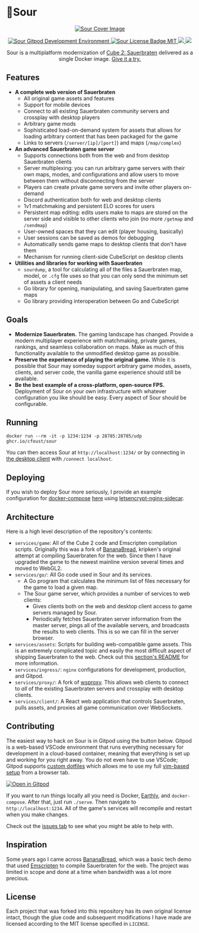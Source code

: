 
<p align="center">
  <h1>🍋Sour</h1>
</p>

<p align="center">
    <a href="https://sourga.me" target="_blank">
        <img src="gh-assets/header.png" alt="Sour Cover Image">
    </a>
</p>


<p align="center">
    <!-- Gitpod -->
    <a target="_blank" href="https://gitpod.io/#https://github.com/cfoust/sour">
        <img src="https://img.shields.io/badge/gitpod-devenv-orange" alt="Sour Gitpod Development Environment" />
    </a>
    <!-- LICENSE -->
    <a target="_blank" href="https://github.com/cfoust/sour/blob/main/LICENSE">
        <img src="https://img.shields.io/github/license/cfoust/sour" alt="Sour License Badge MIT" />
    </a>
    <!-- Discord -->
    <a target="_blank" href="https://discord.gg/WP3EbYym4M">
        <img src="https://img.shields.io/discord/1071091858576523274?label=discord&logo=discord&style=social" />
    </a>
    <!-- Github Action Build-->
    <a target="_blank" href="https://github.com/cfoust/sour/actions/workflows/ci.yml">
        <img src="https://github.com/cfoust/sour/actions/workflows/ci.yml/badge.svg" />
    </a>
</p>

<p align="center">
    Sour is a multiplatform modernization of <a target="_blank" href="http://sauerbraten.org/">Cube 2: Sauerbraten</a> delivered as a single Docker image. <a target="_blank" href="https://sourga.me/">Give it a try.</a>
</p>

## Features
* **A complete web version of Sauerbraten**
    * All original game assets and features
    * Support for mobile devices
    * Connect to all existing Sauerbraten community servers and crossplay with desktop players
    * Arbitrary game mods
    * Sophisticated load-on-demand system for assets that allows for loading arbitrary content that has been packaged for the game
    * Links to servers (`/server/[ip]/[port]`) and maps (`/map/complex`)
* **An advanced Sauerbraten game server**
    * Supports connections both from the web and from desktop Sauerbraten clients
    * Server multiplexing: you can run arbitrary game servers with their own maps, modes, and configurations and allow users to move between them without disconnecting from the server
    * Players can create private game servers and invite other players on-demand
    * Discord authentication both for web and desktop clients
    * 1v1 matchmaking and persistent ELO scores for users
    * Persistent map editing: edits users make to maps are stored on the server side and visible to other clients who join (no more `/getmap` and `/sendmap`)
    * User-owned spaces that they can edit (player housing, basically)
    * User sessions can be saved as demos for debugging
    * Automatically sends game maps to desktop clients that don't have them
    * Mechanism for running client-side CubeScript on desktop clients
* **Utilities and libraries for working with Sauerbraten**
    * `sourdump`, a tool for calculating all of the files a Sauerbraten map, model, or `.cfg` file uses so that you can only send the minimum set of assets a client needs
    * Go library for opening, manipulating, and saving Sauerbraten game maps
    * Go library providing interoperation between Go and CubeScript

## Goals

* **Modernize Sauerbraten.** The gaming landscape has changed. Provide a modern multiplayer experience with matchmaking, private games, rankings, and seamless collaboration on maps. Make as much of this functionality available to the unmodified desktop game as possible.
* **Preserve the experience of playing the original game.** While it is possible that Sour may someday support arbitrary game modes, assets, clients, and server code, the vanilla game experience should still be available.
* **Be the best example of a cross-platform, open-source FPS.** Deployment of Sour on your own infrastructure with whatever configuration you like should be easy. Every aspect of Sour should be configurable.

## Running

```
docker run --rm -it -p 1234:1234 -p 28785:28785/udp ghcr.io/cfoust/sour
```

You can then access Sour at `http://localhost:1234/` or by connecting in [the desktop client](http://sauerbraten.org/) with `/connect localhost`.

## Deploying

If you wish to deploy Sour more seriously, I provide an example configuration for [docker-compose](https://docs.docker.com/compose/) [here](https://github.com/cfoust/sour/blob/main/examples/docker-compose.yml) using [letsencrypt-nginx-sidecar](https://github.com/jwulf/letsencrypt-nginx-sidecar).

## Architecture

Here is a high level description of the repository's contents:
* `services/game`: All of the Cube 2 code and Emscripten compilation scripts. Originally this was a fork of [BananaBread](https://github.com/kripken/BananaBread), kripken's original attempt at compiling Sauerbraten for the web. Since then I have upgraded the game to the newest mainline version several times and moved to WebGL2.
* `services/go/`: All Go code used in Sour and its services.
  * A Go program that calculates the minimum list of files necessary for the game to load a given map.
  * The Sour game server, which provides a number of services to web clients:
      * Gives clients both on the web and desktop client access to game servers managed by Sour.
      * Periodically fetches Sauerbraten server information from the master server, pings all of the available servers, and broadcasts the results to web clients. This is so we can fill in the server browser.
* `services/assets`: Scripts for building web-compatible game assets. This is an extremely complicated topic and easily the most difficult aspect of shipping Sauerbraten to the web. Check out this [section's README](services/assets) for more information.
* `services/ingress/`: `nginx` configurations for development, production, and Gitpod.
* `services/proxy/`: A fork of [wsproxy](https://github.com/FWGS/wsproxy). This allows web clients to connect to _all_ of the existing Sauerbraten servers and crossplay with desktop clients.
* `services/client/`: A React web application that controls Sauerbraten, pulls assets, and proxies all game communication over WebSockets.

## Contributing

The easiest way to hack on Sour is in Gitpod using the button below. Gitpod is a web-based VSCode environment that runs everything necessary for development in a cloud-based container, meaning that everything is set up and working for you right away. You do not even have to use VSCode; Gitpod supports [custom dotfiles](https://www.gitpod.io/docs/config-dotfiles) which allows me to use my full [vim-based setup](https://github.com/cfoust/cawnfig/tree/master/configs/vim) from a browser tab.

[![Open in Gitpod](https://gitpod.io/button/open-in-gitpod.svg)](https://gitpod.io/#https://github.com/cfoust/sour)

If you want to run things locally all you need is Docker, [Earthly](https://earthly.dev/), and `docker-compose`. After that, just run `./serve`. Then navigate to `http://localhost:1234`. All of the game's services will recompile and restart when you make changes.

Check out the [issues tab](https://github.com/cfoust/sour/issues) to see what you might be able to help with.

## Inspiration

Some years ago I came across [BananaBread](https://github.com/kripken/BananaBread), which was a basic tech demo that used [Emscripten](https://emscripten.org/) to compile Sauerbraten for the web. The project was limited in scope and done at a time when bandwidth was a lot more precious.

## License

Each project that was forked into this repository has its own original license intact, though the glue code and subsequent modifications I have made are licensed according to the MIT license specified in `LICENSE`.
